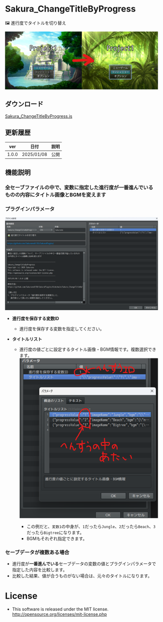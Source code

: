 # Sakura_ChangeTitleByProgress
🖼 進行度でタイトルを切り替え

![alt text](images/image-4.png)


## ダウンロード
[Sakura_ChangeTitleByProgress.js](https://raw.githubusercontent.com/Sakurano6130/SakuraPlugins/main/Sakura_ChangeTitleByProgress/Sakura_ChangeTitleByProgress.js)

## 更新履歴
| ver   | 日付       | 説明 |
| ----- | ---------- | ---- |
| 1.0.0 | 2025/01/08 | 公開 |


## 機能説明
### 全セーブファイルの中で、変数に指定した進行度が一番進んでいるものの内容にタイトル画像とBGMを変えます

### プラグインパラメータ

![alt text](images/image-1.png)


- **進行度を保存する変数ID**
  - 進行度を保存する変数を指定してください。

- **タイトルリスト**
  - 進行度の値ごとに設定するタイトル画像・BGM情報です。複数選択できます。
    ![alt text](images/image-2.png)

    - この例だと、`変数1`の中身が、`1`だったら`Jungle`、`2`だったら`Beach`、`3`だったら`Bigtree`になります。
    - BGMもそれぞれ指定できます。


### セーブデータが複数ある場合
  - 進行度が**一番進んでいる**セーブデータの変数の値とプラグインパラメータで指定した内容を比較します。
  - 比較した結果、値が合うものがない場合は、元々のタイトルになります。


# License
- This software is released under the MIT license. http://opensource.org/licenses/mit-license.php
